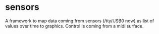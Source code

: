 # sensors
A framework to map data coming from sensors (/tty/USB0 now) as list of values over time to graphics. Control is coming from a midi surface.

